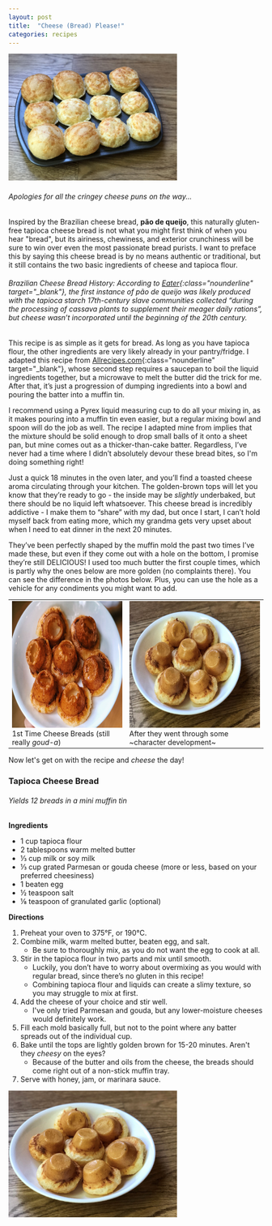 ```yaml
---
layout: post
title:  "Cheese (Bread) Please!"
categories: recipes
---
```

<div class="singleimagecontainer" >
    <img src="/assets/images/recipes/cheesebread/cheesebread3.jpg" height="250px" class="singleimage">
</div>

###### Apologies for all the cringey cheese puns on the way...

Inspired by the Brazilian cheese bread, **pão de queijo**, this naturally gluten-free tapioca cheese bread is not what you might first think of when you hear "bread", but its airiness, chewiness, and exterior crunchiness will be sure to win over even the most passionate bread purists. I want to preface this by saying this cheese bread is by no means authentic or traditional, but it still contains the two basic ingredients of cheese and tapioca flour. 

###### Brazilian Cheese Bread History: According to [Eater](https://www.eater.com/2016/8/8/12402578/pao-de-queijo-brazilian-cheese-bread-gluten-free){:class="nounderline" target="_blank"}, the first instance of pão de queijo was likely produced with the tapioca starch 17th-century slave communities collected “during the processing of cassava plants to supplement their meager daily rations”, but cheese wasn’t incorporated until the beginning of the 20th century. 

This recipe is as simple as it gets for bread. As long as you have tapioca flour, the other ingredients are very likely already in your pantry/fridge. I adapted this recipe from [Allrecipes.com](https://www.allrecipes.com/recipe/98554/brazilian-cheese-bread-pao-de-queijo/){:class="nounderline" target="_blank"}, whose second step requires a saucepan to boil the liquid ingredients together, but a microwave to melt the butter did the trick for me. After that, it’s just a progression of dumping ingredients into a bowl and pouring the batter into a muffin tin.

I recommend using a Pyrex liquid measuring cup to do all your mixing in, as it makes pouring into a muffin tin even easier, but a regular mixing bowl and spoon will do the job as well. The recipe I adapted mine from implies that the mixture should be solid enough to drop small balls of it onto a sheet pan, but mine comes out as a thicker-than-cake batter. Regardless, I’ve never had a time where I didn’t absolutely devour these bread bites, so I'm doing something right!

Just a quick 18 minutes in the oven later, and you’ll find a toasted cheese aroma circulating through your kitchen. The golden-brown tops will let you know that they’re ready to go - the inside may be *slightly* underbaked, but there should be no liquid left whatsoever. This cheese bread is incredibly addictive - I make them to “share” with my dad, but once I start, I can’t hold myself back from eating more, which my grandma gets very upset about when I need to eat dinner in the next 20 minutes.

They’ve been perfectly shaped by the muffin mold the past two times I’ve made these, but even if they come out with a hole on the bottom, I promise they’re still DELICIOUS! I used too much butter the first couple times, which is partly why the ones below are more golden (no complaints there). You can see the difference in the photos below. Plus, you can use the hole as a vehicle for any condiments you might want to add.

<table class="home">
    <td class="container">
        <img src="/assets/images/recipes/cheesebread/cheesebread4.jpg" height="250px" class="singleimage">
        <div class="overlayblogphotos">1st Time Cheese Breads (still really <em>goud-a</em>)</div>
    </td>
    <td class="container">
        <img src="/assets/images/recipes/cheesebread/cheesebread1.jpg" height="250px" class="singleimage">
        <div class="overlayblogphotos">After they went through some ~character development~</div>
    </td>            
</table>

Now let's get on with the recipe and *cheese* the day!

### Tapioca Cheese Bread
###### Yields 12 breads in a mini muffin tin

**Ingredients**
* 1 cup tapioca flour
* 2 tablespoons warm melted butter
* ⅓ cup milk or soy milk
* ⅓ cup grated Parmesan or gouda cheese (more or less, based on your preferred cheesiness)
* 1 beaten egg
* ½ teaspoon salt
* ⅛ teaspoon of granulated garlic (optional)

**Directions**
1. Preheat your oven to 375°F, or 190°C.
1. Combine milk, warm melted butter, beaten egg, and salt. 
    * Be sure to thoroughly mix, as you do not want the egg to cook at all.
1. Stir in the tapioca flour in two parts and mix until smooth.
    * Luckily, you don’t have to worry about overmixing as you would with regular bread, since there’s no gluten in this recipe!
    * Combining tapioca flour and liquids can create a slimy texture, so you may struggle to mix at first.
1. Add the cheese of your choice and stir well.
    * I've only tried Parmesan and gouda, but any lower-moisture cheeses would definitely work.
1. Fill each mold basically full, but not to the point where any batter spreads out of the individual cup.
1. Bake until the tops are lightly golden brown for 15-20 minutes. Aren't they *cheesy* on the eyes?
    * Because of the butter and oils from the cheese, the breads should come right out of a non-stick muffin tray.
1. Serve with honey, jam, or marinara sauce.

<div class="singleimagecontainer" >
    <img src="/assets/images/recipes/cheesebread/cheesebread2.jpg" height="250px" class="singleimage">
</div>